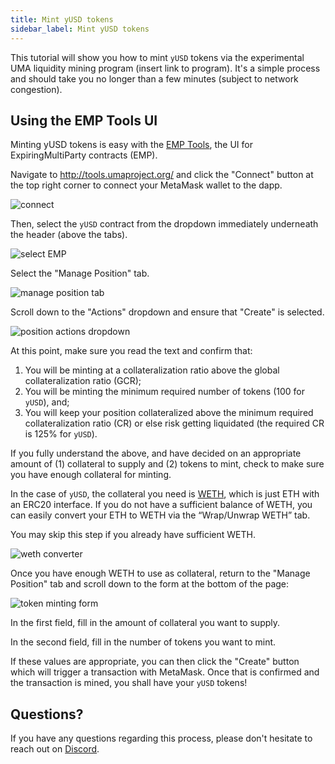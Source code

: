 ```yaml
---
title: Mint yUSD tokens
sidebar_label: Mint yUSD tokens
---
```


This tutorial will show you how to mint `yUSD` tokens via the experimental UMA
liquidity mining program (insert link to program). It's a simple process and
should take you no longer than a few minutes (subject to network congestion).

## Using the EMP Tools UI

Minting yUSD tokens is easy with the [EMP Tools](http://tools.umaproject.org/),
the UI for ExpiringMultiParty contracts (EMP).

Navigate to http://tools.umaproject.org/ and click the "Connect" button at the
top right corner to connect your MetaMask wallet to the dapp.

![connect](/docs/tutorials/emp_connect.png)

Then, select the `yUSD` contract from the dropdown immediately underneath the
header (above the tabs).

![select EMP](/docs/tutorials/emp_select.png)

Select the "Manage Position" tab.

![manage position tab](/docs/tutorials/emp_manage-position.png)

Scroll down to the "Actions" dropdown and ensure that "Create" is selected.

![position actions dropdown](/docs/tutorials/emp_actions.png)

At this point, make sure you read the text and confirm that:

1. You will be minting at a collateralization ratio above the global
   collateralization ratio (GCR);
2. You will be minting the minimum required number of tokens (100 for `yUSD`),
   and;
3. You will keep your position collateralized above the minimum required
   collateralization ratio (CR) or else risk getting liquidated (the required CR
   is 125% for `yUSD`).

If you fully understand the above, and have decided on an appropriate amount of
(1) collateral to supply and (2) tokens to mint, check to make sure you have
enough collateral for minting.

In the case of `yUSD`, the collateral you need is [WETH](https://weth.io/),
which is just ETH with an ERC20 interface. If you do not have a sufficient
balance of WETH, you can easily convert your ETH to WETH via the “Wrap/Unwrap
WETH” tab.

You may skip this step if you already have sufficient WETH.

![weth converter](/docs/tutorials/emp_weth.png)

Once you have enough WETH to use as collateral, return to the "Manage Position"
tab and scroll down to the form at the bottom of the page:

![token minting form](/docs/tutorials/emp_form.png)

In the first field, fill in the amount of collateral you want to supply.

In the second field, fill in the number of tokens you want to mint.

If these values are appropriate, you can then click the "Create" button which
will trigger a transaction with MetaMask. Once that is confirmed and the
transaction is mined, you shall have your `yUSD` tokens!

## Questions?

If you have any questions regarding this process, please don't hesitate to reach
out on [Discord](https://discord.umaproject.org/).
